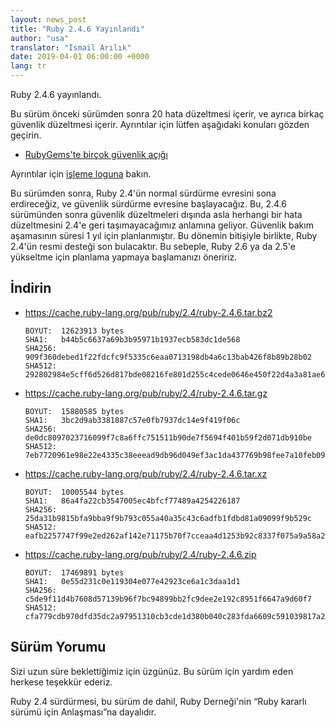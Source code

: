 ```yaml
---
layout: news_post
title: "Ruby 2.4.6 Yayınlandı"
author: "usa"
translator: "İsmail Arılık"
date: 2019-04-01 06:00:00 +0000
lang: tr
---
```


Ruby 2.4.6 yayınlandı.

Bu sürüm önceki sürümden sonra 20 hata düzeltmesi içerir, ve ayrıca birkaç güvenlik düzeltmesi içerir.
Ayrıntılar için lütfen aşağıdaki konuları gözden geçirin.

* [RubyGems'te birçok güvenlik açığı](/tr/news/2019/03/05/multiple-vulnerabilities-in-rubygems/)

Ayrıntılar için [işleme loguna](https://github.com/ruby/ruby/compare/v2_4_5...v2_4_6) bakın.

Bu sürümden sonra, Ruby 2.4'ün normal sürdürme evresini sona erdireceğiz, ve güvenlik sürdürme evresine başlayacağız.
Bu, 2.4.6 sürümünden sonra güvenlik düzeltmeleri dışında asla herhangi bir hata düzeltmesini 2.4'e geri taşımayacağımız anlamına geliyor.
Güvenlik bakım aşamasının süresi 1 yıl için planlanmıştır.
Bu dönemin bitişiyle birlikte, Ruby 2.4'ün resmi desteği son bulacaktır.
Bu sebeple, Ruby 2.6 ya da 2.5'e yükseltme için planlama yapmaya başlamanızı öneririz.

## İndirin

* <https://cache.ruby-lang.org/pub/ruby/2.4/ruby-2.4.6.tar.bz2>

      BOYUT:  12623913 bytes
      SHA1:   b44b5c6637a69b3b95971b1937ecb583dc1de568
      SHA256: 909f360debed1f22fdcfc9f5335c6eaa0713198db4a6c13bab426f8b89b28b02
      SHA512: 292802984e5cff6d526d817bde08216fe801d255c4cede0646e450f22d4a3a81ae612ec5d193dcc2a888e3e98b2531af845b6b863a2952bcf3fb863f95368bcf

* <https://cache.ruby-lang.org/pub/ruby/2.4/ruby-2.4.6.tar.gz>

      BOYUT:  15880585 bytes
      SHA1:   3bc2d9ab3381887c57e0fb7937dc14e9f419f06c
      SHA256: de0dc8097023716099f7c8a6ffc751511b90de7f5694f401b59f2d071db910be
      SHA512: 7eb7720961e98e22e4335c38eeead9db96d049ef3ac1da437769b98fee7a10feb092643ce75822a2fe3bd5fd94938417ab5c2de7c6056afe0abf6e4cf03ca282

* <https://cache.ruby-lang.org/pub/ruby/2.4/ruby-2.4.6.tar.xz>

      BOYUT:  10005544 bytes
      SHA1:   86a4fa22cb3547005ec4bfcf77489a4254226187
      SHA256: 25da31b9815bfa9bba9f9b793c055a40a35c43c6adfb1fdbd81a09099f9b529c
      SHA512: eafb2257747f99e2ed262af142e71175b70f7cceaa4d1253b92c8337f075a9a58a2d93b029d75e11a9b124f112a8f0983273b2b30afc147b5cf71a8dbb5fa0ba

* <https://cache.ruby-lang.org/pub/ruby/2.4/ruby-2.4.6.zip>

      BOYUT:  17469891 bytes
      SHA1:   0e55d231c0e119304e077e42923ce6a1c3daa1d1
      SHA256: c5de9f11d4b7608d57139b96f7bc94899bb2fc9dee2e192c8951f6647a9d60f7
      SHA512: cfa779cdb970dfd35dc2a97951310cb3cde1d380b040c283fda6609c591039817a2847ab7174f7a9ee7f7adbb610709b57914bb26e5c015a20d5fe880c569855

## Sürüm Yorumu

Sizi uzun süre beklettiğimiz için üzgünüz.
Bu sürüm için yardım eden herkese teşekkür ederiz.

Ruby 2.4 sürdürmesi, bu sürüm de dahil, Ruby Derneği'nin “Ruby kararlı sürümü için Anlaşması”na dayalıdır.
